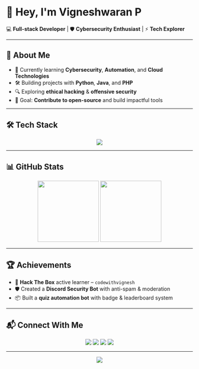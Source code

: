 # 👋 Hey, I'm Vigneshwaran P

💻 **Full-stack Developer** | 🛡️ **Cybersecurity Enthusiast** | ⚡ **Tech Explorer**

---

## 🚀 About Me
- 🌱 Currently learning **Cybersecurity**, **Automation**, and **Cloud Technologies**
- 🛠️ Building projects with **Python**, **Java**, and **PHP**
- 🔍 Exploring **ethical hacking** & **offensive security**
- 🎯 Goal: **Contribute to open-source** and build impactful tools

---

## 🛠 Tech Stack
<p align="center">
  <img src="https://skillicons.dev/icons?i=python,js,nodejs,discord,bash,git,linux,html,css,react" />
</p>

---

## 📊 GitHub Stats
<p align="center">
  <img src="https://github-readme-stats.vercel.app/api?username=codewithvignesh-dev&show_icons=true&theme=tokyonight" height="165"/>
  <img src="https://github-readme-streak-stats.herokuapp.com/?user=codewithvignesh-dev&theme=tokyonight" height="165"/>
</p>

---

## 🏆 Achievements
- 🥇 **Hack The Box** active learner – `codewithvignesh`
- 🛡️ Created a **Discord Security Bot** with anti-spam & moderation
- 📦 Built a **quiz automation bot** with badge & leaderboard system

---

## 📬 Connect With Me
<p align="center">
  <a href="https://github.com/codewithvignesh-dev"><img src="https://img.shields.io/badge/GitHub-181717?logo=github&logoColor=white"/></a>
  <a href="https://linkedin.com/in/codewithvignesh"><img src="https://img.shields.io/badge/LinkedIn-0A66C2?logo=linkedin&logoColor=white"/></a>
  <a href="https://discordapp.com/users/844933943388012565"><img src="https://img.shields.io/badge/Discord-5865F2?logo=discord&logoColor=white"/></a>
  <a href="mailto:codewithvignesh@gmail.com"><img src="https://img.shields.io/badge/Email-D14836?logo=gmail&logoColor=white"/></a>
</p>

---

<p align="center">
  <img src="https://komarev.com/ghpvc/?username=codewithvignesh-dev&label=Profile%20Views&color=blue&style=for-the-badge" />
</p>
